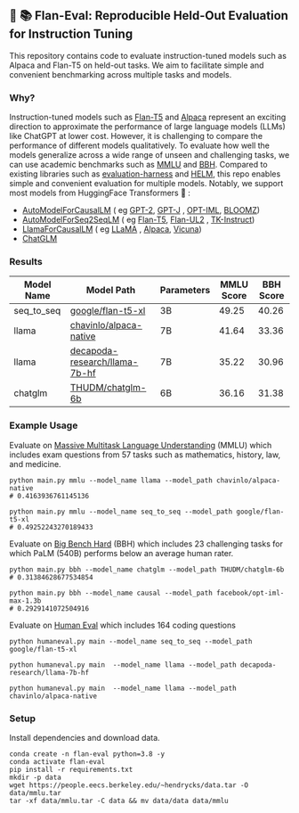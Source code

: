 ## 🍮 📚 Flan-Eval: Reproducible Held-Out Evaluation for Instruction Tuning

This repository contains code to evaluate instruction-tuned models such as Alpaca and Flan-T5 on held-out
tasks.
We aim to facilitate simple and convenient benchmarking across multiple tasks and models.

### Why?

Instruction-tuned models such as [Flan-T5](https://arxiv.org/abs/2210.11416)
and [Alpaca](https://crfm.stanford.edu/2023/03/13/alpaca.html) represent an exciting direction to approximate the
performance of large language models (LLMs) like ChatGPT at lower cost.
However, it is challenging to compare the performance of different models qualitatively.
To evaluate how well the models generalize across a wide range of unseen and challenging tasks, we can use academic
benchmarks such as [MMLU](https://arxiv.org/abs/2009.03300) and [BBH](https://arxiv.org/abs/2210.09261).
Compared to existing libraries such as [evaluation-harness](https://github.com/EleutherAI/lm-evaluation-harness)
and [HELM](https://github.com/stanford-crfm/helm), this repo enables simple and convenient evaluation for multiple
models.
Notably, we support most models from HuggingFace Transformers 🤗 :

- [AutoModelForCausalLM](https://huggingface.co/docs/transformers/model_doc/auto#transformers.AutoModelForCausalLM) (
  eg [GPT-2](https://huggingface.co/gpt2-xl), [GPT-J](https://huggingface.co/EleutherAI/gpt-j-6b)
  , [OPT-IML](https://huggingface.co/facebook/opt-iml-max-1.3b), [BLOOMZ](https://huggingface.co/bigscience/bloomz-7b1))
- [AutoModelForSeq2SeqLM](https://huggingface.co/docs/transformers/model_doc/auto#transformers.AutoModelForSeq2SeqLM) (
  eg [Flan-T5](https://huggingface.co/google/flan-t5-xl), [Flan-UL2](https://huggingface.co/google/flan-ul2)
  , [TK-Instruct](https://huggingface.co/allenai/tk-instruct-3b-def))
- [LlamaForCausalLM](https://huggingface.co/docs/transformers/main/model_doc/llama#transformers.LlamaForCausalLM) (
  eg [LLaMA](https://huggingface.co/decapoda-research/llama-7b-hf)
  , [Alpaca](https://huggingface.co/chavinlo/alpaca-native), [Vicuna](https://huggingface.co/chavinlo/vicuna))
- [ChatGLM](https://huggingface.co/THUDM/chatglm-6b)

### Results

| Model Name | Model Path                                                                            | Parameters | MMLU Score | BBH Score |
|------------|---------------------------------------------------------------------------------------|------------|------------|-----------|
| seq_to_seq | [google/flan-t5-xl](https://huggingface.co/google/flan-t5-xl)                         | 3B         | 49.25      | 40.26     |
| llama      | [chavinlo/alpaca-native](https://huggingface.co/chavinlo/alpaca-native)               | 7B         | 41.64      | 33.36     |
| llama      | [decapoda-research/llama-7b-hf](https://huggingface.co/decapoda-research/llama-7b-hf) | 7B         | 35.22      | 30.96     |
| chatglm    | [THUDM/chatglm-6b](https://huggingface.co/THUDM/chatglm-6b)                           | 6B         | 36.16      | 31.38     |

### Example Usage

Evaluate on [Massive Multitask Language Understanding](https://huggingface.co/datasets/lukaemon/mmlu) (MMLU) which
includes exam questions from 57 tasks such as
mathematics, history, law, and medicine.

```
python main.py mmlu --model_name llama --model_path chavinlo/alpaca-native
# 0.4163936761145136

python main.py mmlu --model_name seq_to_seq --model_path google/flan-t5-xl 
# 0.49252243270189433
```

Evaluate on [Big Bench Hard](https://huggingface.co/datasets/lukaemon/bbh) (BBH) which includes 23 challenging tasks for
which PaLM (540B) performs below an average human
rater.

```
python main.py bbh --model_name chatglm --model_path THUDM/chatglm-6b
# 0.31384628677534854

python main.py bbh --model_name causal --model_path facebook/opt-iml-max-1.3b
# 0.2929141072504916
```

Evaluate on [Human Eval](https://github.com/openai/human-eval/tree/master/data) which includes 164 coding questions
```
python humaneval.py main --model_name seq_to_seq --model_path google/flan-t5-xl

python humaneval.py main  --model_name llama --model_path decapoda-research/llama-7b-hf

python humaneval.py main  --model_name llama --model_path chavinlo/alpaca-native

```
### Setup

Install dependencies and download data.

```
conda create -n flan-eval python=3.8 -y
conda activate flan-eval
pip install -r requirements.txt
mkdir -p data
wget https://people.eecs.berkeley.edu/~hendrycks/data.tar -O data/mmlu.tar
tar -xf data/mmlu.tar -C data && mv data/data data/mmlu
```
